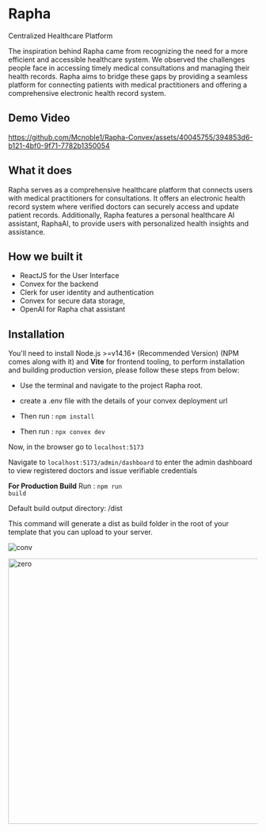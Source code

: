 # Rapha
Centralized Healthcare Platform 

The inspiration behind Rapha came from recognizing the need for a more efficient and accessible healthcare system. We observed the challenges people face in accessing timely medical consultations and managing their health records. Rapha aims to bridge these gaps by providing a seamless platform for connecting patients with medical practitioners and offering a comprehensive electronic health record system.

## Demo Video
https://github.com/Mcnoble1/Rapha-Convex/assets/40045755/394853d6-b121-4bf0-9f71-7782b1350054



## What it does
Rapha serves as a comprehensive healthcare platform that connects users with medical practitioners for consultations. It offers an electronic health record system where verified doctors can securely access and update patient records. Additionally, Rapha features a personal healthcare AI assistant, RaphaAI, to provide users with personalized health insights and assistance.

## How we built it
- ReactJS for the User Interface
- Convex for the backend
- Clerk for user identity and authentication
- Convex for secure data storage,
- OpenAI for Rapha chat assistant

## Installation

You'll need to install Node.js >=v14.16+ (Recommended Version) (NPM comes along with it) and **Vite** for frontend tooling, to perform installation and building production version, please follow these steps from below:

- Use the terminal and navigate to the project Rapha root.

- create a .env file with the details of your convex deployment url

- Then run : <code>npm install</code>

- Then run : <code>npx convex dev</code>

Now, in the browser go to <code>localhost:5173</code>

Navigate to <code>localhost:5173/admin/dashboard</code> to enter the admin dashboard to view registered doctors and issue verifiable credentials


**For Production Build**
Run : <code>npm run build</code>

Default build output directory: /dist

This command will generate a dist as build folder in the root of your template that you can upload to your server.

![conv](https://github.com/Mcnoble1/Rapha-Convex/assets/40045755/62868231-f7dc-48ae-8cf6-bf918cb7602d)

<img width="536" alt="zero" src="https://github.com/Mcnoble1/Rapha-Convex/assets/40045755/8b8e8f66-aebd-49db-9eb5-d2f8728a97cd">


